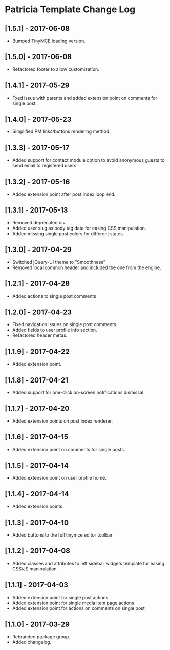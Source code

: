 
# Patricia Template Change Log

## [1.5.1] - 2017-06-08

- Bumped TinyMCE loading version.

## [1.5.0] - 2017-06-08

- Refactored footer to allow customization.

## [1.4.1] - 2017-05-29

- Fxed issue with parents and added extension point on comments for single post.

## [1.4.0] - 2017-05-23

- Simplified PM links/buttons rendering method.

## [1.3.3] - 2017-05-17

- Added support for contact module option to avoid anonymous guests to send email to registered users.

## [1.3.2] - 2017-05-16

- Added extension point after post index loop end.

## [1.3.1] - 2017-05-13

- Removed deprecated div.
- Added user slug as body tag data for easing CSS manipulation.
- Added missing single post colors for different states.

## [1.3.0] - 2017-04-29

- Switched jQuery-UI theme to "Smoothness"
- Removed local common header and included the one from the engine.

## [1.2.1] - 2017-04-28

- Added actions to single post comments

## [1.2.0] - 2017-04-23

- Fixed navigation issues on single post comments.
- Added fields to user profile info section.
- Refactored header metas.

## [1.1.9] - 2017-04-22

- Added extension point.

## [1.1.8] - 2017-04-21

- Added support for one-click on-screen notifications dismissal.

## [1.1.7] - 2017-04-20

- Added extension points on post index renderer.

## [1.1.6] - 2017-04-15

- Added extension point on comments for single posts.

## [1.1.5] - 2017-04-14

- Added extension point on user profile home.

## [1.1.4] - 2017-04-14

- Added extension points

## [1.1.3] - 2017-04-10

- Added buttons to the full tinymce editor toolbar

## [1.1.2] - 2017-04-08

- Added classes and attributes to left sidebar widgets template
  for easing CSS/JS manipulation.

## [1.1.1] - 2017-04-03

- Added extension point for single post actions
- Added extension point for single media item page actions
- Added extension point for actions on comments on single post

## [1.1.0] - 2017-03-29

- Rebranded package group.
- Added changelog.

